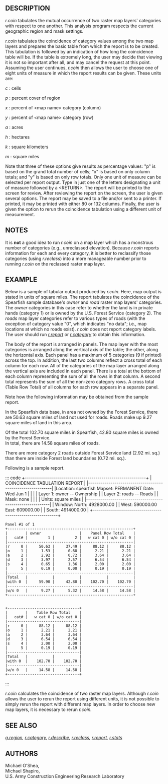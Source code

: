 ## DESCRIPTION

*r.coin* tabulates the mutual occurrence of two raster map layers\'
categories with respect to one another. This analysis program respects
the current geographic region and mask settings.

*r.coin* tabulates the coincidence of category values among the two map
layers and prepares the basic table from which the report is to be
created. This tabulation is followed by an indication of how long the
coincidence table will be. If the table is extremely long, the user may
decide that viewing it is not so important after all, and may cancel the
request at this point. Assuming the user continues, *r.coin* then allows
the user to choose one of eight units of measure in which the report
results can be given. These units are:

*c*
:   cells

*p*
:   percent cover of region

*x*
:   percent of \<map name\> category (column)

*y*
:   percent of \<map name\> category (row)

*a*
:   acres

*h*
:   hectares

*k*
:   square kilometers

*m*
:   square miles

Note that three of these options give results as percentage values:
\"p\" is based on the grand total number of cells; \"x\" is based on
only column totals; and \"y\" is based on only row totals. Only one unit
of measure can be selected per report output. Type in just one of the
letters designating a unit of measure followed by a \<RETURN\>. The
report will be printed to the screen for review. After reviewing the
report on the screen, the user is given several options. The report may
be saved to a file and/or sent to a printer. If printed, it may be
printed with either 80 or 132 columns. Finally, the user is given the
option to rerun the coincidence tabulation using a different unit of
measurement.

## NOTES

It is **not** a good idea to run *r.coin* on a map layer which has a
monstrous number of categories (e.g., unreclassed elevation). Because
*r.coin* reports information for each and every category, it is better
to reclassify those categories (using *r.reclass*) into a more
manageable number prior to running *r.coin* on the reclassed raster map
layer.

## EXAMPLE

Below is a sample of tabular output produced by *r.coin*. Here, map
output is stated in units of square miles. The report tabulates the
coincidence of the Spearfish sample database\'s *owner* and *road*
raster map layers\' categories. The *owner* categories in this case
refer to whether the land is in private hands (category 1) or is owned
by the U.S. Forest Service (category 2). The *roads* map layer
categories refer to various types of roads (with the exception of
category value \"0\", which indicates \"no data\"; i.e., map locations
at which no roads exist). *r.coin* does not report category labels. The
user should run *[r.report](r.report.html)* or
*[r.category](r.category.html)* to obtain this information.

The body of the report is arranged in panels. The map layer with the
most categories is arranged along the vertical axis of the table; the
other, along the horizontal axis. Each panel has a maximum of 5
categories (9 if printed) across the top. In addition, the last two
columns reflect a cross total of each column for each row. All of the
categories of the map layer arranged along the vertical axis are
included in each panel. There is a total at the bottom of each column
representing the sum of all the rows in that column. A second total
represents the sum of all the non-zero category rows. A cross total
(Table Row Total) of all columns for each row appears in a separate
panel.

Note how the following information may be obtained from the sample
report.

In the Spearfish data base, in area not owned by the Forest Service,
there are 50.63 square miles of land not used for roads. Roads make up
9.27 square miles of land in this area.

Of the total 102.70 square miles in Spearfish, 42.80 square miles is
owned by the Forest Service.\
In total, there are 14.58 square miles of roads.

There are more category 2 roads outside Forest Service land (2.92 mi.
sq.) than there are inside Forest land boundaries (0.72 mi. sq.).

Following is a sample report.

::: code
    +------------------------------------------------------------+
    |                    COINCIDENCE TABULATION REPORT           |
    |------------------------------------------------------------|
    |Location: spearfish    Mapset: PERMANENT   Date: Wed Jun 1  |
    |                                                            |
    | Layer 1: owner          -- Ownership                       |
    | Layer 2: roads          -- Roads                           |
    | Mask:    none                                              |
    |                                                            |
    | Units:   square miles                                      |
    |------------------------------------------------------------|
    | Window:                North: 4928000.00                   |
    |          West: 590000.00               East: 609000.00     |
    |                        South: 4914000.00                   |
    +------------------------------------------------------------+

    Panel #1 of 1
    +--------------------------------------------------------+
    |        | owner                 |    Panel Row Total    |
    |   cat# |         1 |         2 |   w cat 0 | w/o cat 0 |
    |--------------------------------------------------------|
    |r     0 |     50.63 |     37.49 |     88.12 |     88.12 |
    |o     1 |      1.53 |      0.68 |      2.21 |      2.21 |
    |a     2 |      2.92 |      0.72 |      3.64 |      3.64 |
    |d     3 |      3.97 |      2.57 |      6.54 |      6.54 |
    |s     4 |      0.65 |      1.36 |      2.00 |      2.00 |
    |      5 |      0.19 |      0.00 |      0.19 |      0.19 |
    |--------------------------------------------------------|
    |Total   |           |           |           |           |
    |with 0  |     59.90 |     42.80 |    102.70 |    102.70 |
    |--------------------------------------------------------|
    |w/o 0   |      9.27 |      5.32 |     14.58 |     14.58 |
    +--------------------------------------------------------+


    +--------------------------------+
    |        |    Table Row Total    |
    |   cat# |   w cat 0 | w/o cat 0 |
    |--------------------------------|
    |r     0 |     88.12 |     88.12 |
    |o     1 |      2.21 |      2.21 |
    |a     2 |      3.64 |      3.64 |
    |d     3 |      6.54 |      6.54 |
    |s     4 |      2.00 |      2.00 |
    |      5 |      0.19 |      0.19 |
    |--------------------------------|
    |Total   |           |           |
    |with 0  |    102.70 |    102.70 |
    |--------------------------------|
    |w/o 0   |     14.58 |     14.58 |
    +--------------------------------+
:::

*r.coin* calculates the coincidence of two raster map layers. Although
*r.coin* allows the user to rerun the report using different units, it
is not possible to simply rerun the report with different map layers. In
order to choose new map layers, it is necessary to rerun *r.coin.*

## SEE ALSO

*[g.region](g.region.html), [r.category](r.category.html),
[r.describe](r.describe.html), [r.reclass](r.reclass.html),
[r.report](r.report.html), [r.stats](r.stats.html)*

## AUTHORS

Michael O\'Shea,\
Michael Shapiro,\
U.S. Army Construction Engineering Research Laboratory

